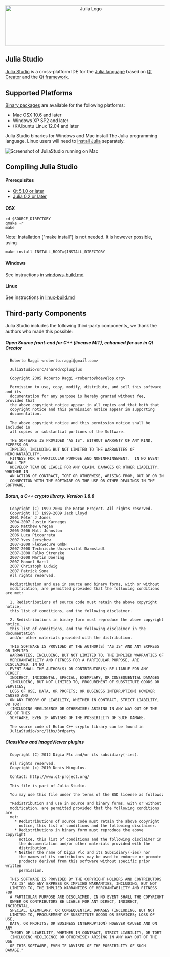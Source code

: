<a name="logo"/>
<div align="center">
<a href="http://forio.com/products/julia-studio/" target="_blank">
<img src="http://github.com/forio/julia-studio/blob/master/src/plugins/juliaeditor/images/js-by-forio.png?raw=true" alt="Julia Logo" width="525" height="128"></img>
</a>
</div>

## Julia Studio
[Julia Studio](http://forio.com/products/julia-studio/) is a cross-platform IDE for the [Julia language](http://julialang.org/)
based on [Qt Creator](http://qt.gitorious.org/qt-creator) and the [Qt framework](http://qt.gitorious.org/qt).

## Supported Platforms
[Binary packages](http://forio.com/products/julia-studio/download) are available for the following platforms:

   * Mac OSX 10.6 and later
   * Windows XP SP2 and later
   * (K)Ubuntu Linux 12.04 and later

Julia Studio binaries for Windows and Mac install The Julia programming language.  Linux users will need to [install Julia](http://julialang.org/downloads/) separately.

![Screenshot of JuliaStudio running on Mac](http://i.imgur.com/mXa2ZQG.png)

## Compiling Julia Studio

#### Prerequisites

   * [Qt 5.1.0 or later](http://qt-project.org/downloads)
   * [Julia 0.2 or later](http://julialang.org/downloads/)

#### OSX
```
cd $SOURCE_DIRECTORY
qmake -r
make
```
Note: Installation ("make install") is not needed. It is however possible, using
```
make install INSTALL_ROOT=$INSTALL_DIRECTORY
```

#### Windows
See instructions in [windows-build.md](./windows-build.md)

#### Linux
See instructions in [linux-build.md](./linux-build.md)


## Third-party Components
Julia Studio includes the following third-party components,
we thank the authors who made this possible:

##### Open Source front-end for C++ (license MIT), enhanced for use in Qt Creator

```
  Roberto Raggi <roberto.raggi@gmail.com>

  JuliaStudio/src/shared/cplusplus

  Copyright 2005 Roberto Raggi <roberto@kdevelop.org>

  Permission to use, copy, modify, distribute, and sell this software and its
  documentation for any purpose is hereby granted without fee, provided that
  the above copyright notice appear in all copies and that both that
  copyright notice and this permission notice appear in supporting
  documentation.

  The above copyright notice and this permission notice shall be included in
  all copies or substantial portions of the Software.

  THE SOFTWARE IS PROVIDED "AS IS", WITHOUT WARRANTY OF ANY KIND, EXPRESS OR
  IMPLIED, INCLUDING BUT NOT LIMITED TO THE WARRANTIES OF MERCHANTABILITY,
  FITNESS FOR A PARTICULAR PURPOSE AND NONINFRINGEMENT.  IN NO EVENT SHALL THE
  KDEVELOP TEAM BE LIABLE FOR ANY CLAIM, DAMAGES OR OTHER LIABILITY, WHETHER IN
  AN ACTION OF CONTRACT, TORT OR OTHERWISE, ARISING FROM, OUT OF OR IN
  CONNECTION WITH THE SOFTWARE OR THE USE OR OTHER DEALINGS IN THE SOFTWARE.
```

##### Botan, a C++ crypto library. Version 1.8.8

```
  Copyright (C) 1999-2004 The Botan Project. All rights reserved.
  Copyright (C) 1999-2009 Jack Lloyd
  2001 Peter J Jones
  2004-2007 Justin Karneges
  2005 Matthew Gregan
  2005-2006 Matt Johnston
  2006 Luca Piccarreta
  2007 Yves Jerschow
  2007-2008 FlexSecure GmbH
  2007-2008 Technische Universitat Darmstadt
  2007-2008 Falko Strenzke
  2007-2008 Martin Doering
  2007 Manuel Hartl
  2007 Christoph Ludwig
  2007 Patrick Sona
  All rights reserved.

  Redistribution and use in source and binary forms, with or without
  modification, are permitted provided that the following conditions are met:

  1. Redistributions of source code must retain the above copyright notice,
  this list of conditions, and the following disclaimer.

  2. Redistributions in binary form must reproduce the above copyright notice,
  this list of conditions, and the following disclaimer in the documentation
  and/or other materials provided with the distribution.

  THIS SOFTWARE IS PROVIDED BY THE AUTHOR(S) "AS IS" AND ANY EXPRESS OR IMPLIED
  WARRANTIES, INCLUDING, BUT NOT LIMITED TO, THE IMPLIED WARRANTIES OF
  MERCHANTABILITY AND FITNESS FOR A PARTICULAR PURPOSE, ARE DISCLAIMED. IN NO
  EVENT SHALL THE AUTHOR(S) OR CONTRIBUTOR(S) BE LIABLE FOR ANY DIRECT,
  INDIRECT, INCIDENTAL, SPECIAL, EXEMPLARY, OR CONSEQUENTIAL DAMAGES
  (INCLUDING, BUT NOT LIMITED TO, PROCUREMENT OF SUBSTITUTE GOODS OR SERVICES;
  LOSS OF USE, DATA, OR PROFITS; OR BUSINESS INTERRUPTION) HOWEVER CAUSED AND
  ON ANY THEORY OF LIABILITY, WHETHER IN CONTRACT, STRICT LIABILITY, OR TORT
  (INCLUDING NEGLIGENCE OR OTHERWISE) ARISING IN ANY WAY OUT OF THE USE OF THIS
  SOFTWARE, EVEN IF ADVISED OF THE POSSIBILITY OF SUCH DAMAGE.

  The source code of Botan C++ crypto library can be found in
  JuliaStudio/src/libs/3rdparty
```

##### ClassView and ImageViewer plugins

```
  Copyright (C) 2012 Digia Plc and/or its subsidiary(-ies).

  All rights reserved.
  Copyright (c) 2010 Denis Mingulov.

  Contact: http://www.qt-project.org/

  This file is part of Julia Studio.

  You may use this file under the terms of the BSD license as follows:

  "Redistribution and use in source and binary forms, with or without
  modification, are permitted provided that the following conditions are
  met:
    * Redistributions of source code must retain the above copyright
      notice, this list of conditions and the following disclaimer.
    * Redistributions in binary form must reproduce the above copyright
      notice, this list of conditions and the following disclaimer in
      the documentation and/or other materials provided with the
      distribution.
    * Neither the name of Digia Plc and its Subsidiary(-ies) nor
      the names of its contributors may be used to endorse or promote
      products derived from this software without specific prior written
      permission.

  THIS SOFTWARE IS PROVIDED BY THE COPYRIGHT HOLDERS AND CONTRIBUTORS
  "AS IS" AND ANY EXPRESS OR IMPLIED WARRANTIES, INCLUDING, BUT NOT
  LIMITED TO, THE IMPLIED WARRANTIES OF MERCHANTABILITY AND FITNESS FOR
  A PARTICULAR PURPOSE ARE DISCLAIMED. IN NO EVENT SHALL THE COPYRIGHT
  OWNER OR CONTRIBUTORS BE LIABLE FOR ANY DIRECT, INDIRECT, INCIDENTAL,
  SPECIAL, EXEMPLARY, OR CONSEQUENTIAL DAMAGES (INCLUDING, BUT NOT
  LIMITED TO, PROCUREMENT OF SUBSTITUTE GOODS OR SERVICES; LOSS OF USE,
  DATA, OR PROFITS; OR BUSINESS INTERRUPTION) HOWEVER CAUSED AND ON ANY
  THEORY OF LIABILITY, WHETHER IN CONTRACT, STRICT LIABILITY, OR TORT
  (INCLUDING NEGLIGENCE OR OTHERWISE) ARISING IN ANY WAY OUT OF THE USE
  OF THIS SOFTWARE, EVEN IF ADVISED OF THE POSSIBILITY OF SUCH DAMAGE."
```


